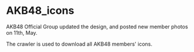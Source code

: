 # AKB48_icons

AKB48 Official Group updated the design, and posted new member photos on 11th, May.

The crawler is used to download all AKB48 members' icons.
